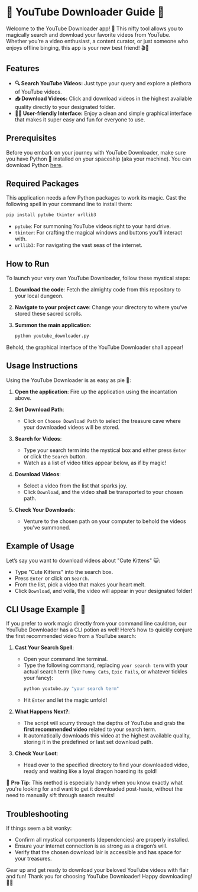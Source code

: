 # 🌟 YouTube Downloader Guide 🌟

Welcome to the YouTube Downloader app! 🚀 This nifty tool allows you to magically search and download your favorite videos from YouTube. Whether you’re a video enthusiast, a content curator, or just someone who enjoys offline binging, this app is your new best friend! 🎬🍿

## Features
- **🔍 Search YouTube Videos:** Just type your query and explore a plethora of YouTube videos.
- **📥 Download Videos:** Click and download videos in the highest available quality directly to your designated folder.
- **👩‍💻 User-friendly Interface:** Enjoy a clean and simple graphical interface that makes it super easy and fun for everyone to use.

## Prerequisites
Before you embark on your journey with YouTube Downloader, make sure you have Python 🐍 installed on your spaceship (aka your machine). You can download Python [here](https://www.python.org/downloads/).

## Required Packages
This application needs a few Python packages to work its magic. Cast the following spell in your command line to install them:

```bash
pip install pytube tkinter urllib3
```

- `pytube`: For summoning YouTube videos right to your hard drive.
- `tkinter`: For crafting the magical windows and buttons you’ll interact with.
- `urllib3`: For navigating the vast seas of the internet.

## How to Run
To launch your very own YouTube Downloader, follow these mystical steps:

1. **Download the code**: Fetch the almighty code from this repository to your local dungeon.

2. **Navigate to your project cave**: Change your directory to where you’ve stored these sacred scrolls.

3. **Summon the main application**:
    ```bash
    python youtube_downloader.py
    ```

Behold, the graphical interface of the YouTube Downloader shall appear!

## Usage Instructions
Using the YouTube Downloader is as easy as pie 🥧:

1. **Open the application**: Fire up the application using the incantation above.

2. **Set Download Path**:
   - Click on `Choose Download Path` to select the treasure cave where your downloaded videos will be stored.

3. **Search for Videos**:
   - Type your search term into the mystical box and either press `Enter` or click the `Search` button.
   - Watch as a list of video titles appear below, as if by magic!

4. **Download Videos**:
   - Select a video from the list that sparks joy.
   - Click `Download`, and the video shall be transported to your chosen path.

5. **Check Your Downloads**:
   - Venture to the chosen path on your computer to behold the videos you’ve summoned.

## Example of Usage
Let’s say you want to download videos about "Cute Kittens" 😺:

- Type "Cute Kittens" into the search box.
- Press `Enter` or click on `Search`.
- From the list, pick a video that makes your heart melt.
- Click `Download`, and voilà, the video will appear in your designated folder!

## CLI Usage Example 🎤
If you prefer to work magic directly from your command line cauldron, our YouTube Downloader has a CLI potion as well! Here’s how to quickly conjure the first recommended video from a YouTube search:

1. **Cast Your Search Spell**:
   - Open your command line terminal.
   - Type the following command, replacing `your search term` with your actual search term (like `Funny Cats`, `Epic Fails`, or whatever tickles your fancy):
     ```bash
     python youtube.py "your search term"
     ```
   - Hit `Enter` and let the magic unfold!

2. **What Happens Next?**:
   - The script will scurry through the depths of YouTube and grab the **first recommended video** related to your search term.
   - It automatically downloads this video at the highest available quality, storing it in the predefined or last set download path.

3. **Check Your Loot**:
   - Head over to the specified directory to find your downloaded video, ready and waiting like a loyal dragon hoarding its gold!

🚀 **Pro Tip:** This method is especially handy when you know exactly what you're looking for and want to get it downloaded post-haste, without the need to manually sift through search results!

## Troubleshooting
If things seem a bit wonky:
- Confirm all mystical components (dependencies) are properly installed.
- Ensure your internet connection is as strong as a dragon’s will.
- Verify that the chosen download lair is accessible and has space for your treasures.

Gear up and get ready to download your beloved YouTube videos with flair and fun! Thank you for choosing YouTube Downloader! Happy downloading! 🌈🎉
